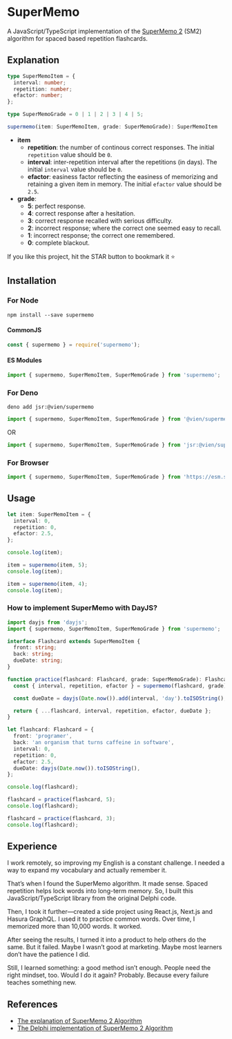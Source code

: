 # SuperMemo

A JavaScript/TypeScript implementation of the [SuperMemo 2](https://super-memory.com/english/ol/sm2.htm) (SM2) algorithm for spaced based repetition flashcards.

## Explanation

```ts
type SuperMemoItem = {
  interval: number;
  repetition: number;
  efactor: number;
};

type SuperMemoGrade = 0 | 1 | 2 | 3 | 4 | 5;

supermemo(item: SuperMemoItem, grade: SuperMemoGrade): SuperMemoItem
```

- **item**
  - **repetition**: the number of continous correct responses. The initial `repetition` value should be `0`.
  - **interval**: inter-repetition interval after the repetitions (in days). The initial `interval` value should be `0`.
  - **efactor**: easiness factor reflecting the easiness of memorizing and retaining a given item in memory. The initial `efactor` value should be `2.5`.
- **grade**:
  - **5**: perfect response.
  - **4**: correct response after a hesitation.
  - **3**: correct response recalled with serious difficulty.
  - **2**: incorrect response; where the correct one seemed easy to recall.
  - **1**: incorrect response; the correct one remembered.
  - **0**: complete blackout.

If you like this project, hit the STAR button to bookmark it ⭐️

## Installation

### For Node

```
npm install --save supermemo
```

#### CommonJS

```js
const { supermemo } = require('supermemo');
```

#### ES Modules

```ts
import { supermemo, SuperMemoItem, SuperMemoGrade } from 'supermemo';
```

### For Deno

```
deno add jsr:@vien/supermemo
```

```ts
import { supermemo, SuperMemoItem, SuperMemoGrade } from '@vien/supermemo';
```

OR

```ts
import { supermemo, SuperMemoItem, SuperMemoGrade } from 'jsr:@vien/supermemo';
```

### For Browser

```ts
import { supermemo, SuperMemoItem, SuperMemoGrade } from 'https://esm.sh/supermemo@2';
```

## Usage

```ts
let item: SuperMemoItem = {
  interval: 0,
  repetition: 0,
  efactor: 2.5,
};

console.log(item);

item = supermemo(item, 5);
console.log(item);

item = supermemo(item, 4);
console.log(item);
```

### How to implement SuperMemo with DayJS?

```ts
import dayjs from 'dayjs';
import { supermemo, SuperMemoItem, SuperMemoGrade } from 'supermemo';

interface Flashcard extends SuperMemoItem {
  front: string;
  back: string;
  dueDate: string;
}

function practice(flashcard: Flashcard, grade: SuperMemoGrade): Flashcard {
  const { interval, repetition, efactor } = supermemo(flashcard, grade);

  const dueDate = dayjs(Date.now()).add(interval, 'day').toISOString();

  return { ...flashcard, interval, repetition, efactor, dueDate };
}

let flashcard: Flashcard = {
  front: 'programer',
  back: 'an organism that turns caffeine in software',
  interval: 0,
  repetition: 0,
  efactor: 2.5,
  dueDate: dayjs(Date.now()).toISOString(),
};

console.log(flashcard);

flashcard = practice(flashcard, 5);
console.log(flashcard);

flashcard = practice(flashcard, 3);
console.log(flashcard);
```

## Experience

I work remotely, so improving my English is a constant challenge. I needed a way to expand my vocabulary and actually remember it.

That’s when I found the SuperMemo algorithm. It made sense. Spaced repetition helps lock words into long-term memory. So, I built this JavaScript/TypeScript library from the original Delphi code.

Then, I took it further—created a side project using React.js, Next.js and Hasura GraphQL. I used it to practice common words. Over time, I memorized more than 10,000 words. It worked.

After seeing the results, I turned it into a product to help others do the same. But it failed. Maybe I wasn’t good at marketing. Maybe most learners don’t have the patience I did.

Still, I learned something: a good method isn’t enough. People need the right mindset, too. Would I do it again? Probably. Because every failure teaches something new.

## References

- [The explanation of SuperMemo 2 Algorithm](https://super-memory.com/english/ol/sm2.htm)
- [The Delphi implementation of SuperMemo 2 Algorithm](https://super-memory.com/english/ol/sm2source.htm)
